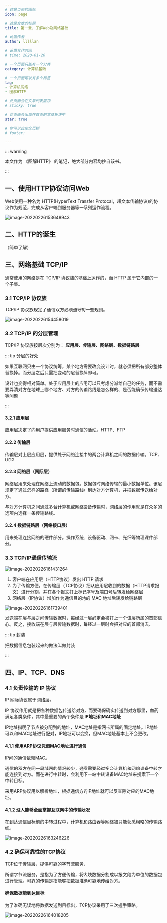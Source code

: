 ```yaml
---
# 这是页面的图标
icon: page

# 这是文章的标题
title: 第一章、了解Web及网络基础

# 设置作者
author: lllllan

# 设置写作时间
# time: 2020-01-20

# 一个页面只能有一个分类
category: 计算机基础

# 一个页面可以有多个标签
tag:
- 计算机网络
- 图解HTTP

# 此页面会在文章列表置顶
# sticky: true

# 此页面会出现在首页的文章板块中
star: true

# 你可以自定义页脚
# footer: 

---
```




::: warning

本文作为 《图解HTTP》 的笔记，绝大部分内容均抄自该书。

:::



## 一、使用HTTP协议访问Web

Web使用一种名为 HTTP(HyperText Transfer Protocal，超文本传输协议)的协议作为规范，完成从客户端到服务器等一系列运作流程。

![image-20220226153648943](README.assets/image-20220226153648943.png)



## 二、HTTP的诞生

（简单了解）



## 三、网络基础 TCP/IP

通常使用的网络是在 TCP/IP 协议族的基础上运作的，而 HTTP 属于它内部的一个子集。



### 3.1 TCP/IP 协议族

TCP/IP 协议族规定了通信双方必须遵守的一些规则。

![image-20220226154458019](README.assets/image-20220226154458019.png)



### 3.2 TCP/IP 的分层管理

TCP/IP 协议族按层次分别为： **应用层、传输层、网络层、数据链路层**



::: tip 分层的好处

如果互联网只由一个协议统筹，某个地方需要改变设计时，就必须把所有部分整体替换掉。而分层之后只需把变动的层替换掉即可。

设计也变得相对简单。处于应用层上的应用可以只考虑分派给自己的任务，而不需要弄清对方在地球上哪个地方、对方的传输路线是怎么样的、是否能确保传输送达等问题

:::



#### 3.2.1 应用层

应用层决定了向用户提供应用服务时通信的活动。HTTP、FTP



#### 3.2.2 传输层

传输层对上层应用层，提供处于网络连接中的两台计算机之间的数据传输。TCP、UDP



#### 3.2.3 网络层（网际层）

网络层用来处理在网络上流动的数据包。数据包时网络传输的最小数据单位。该层规定了通过怎样的路径（所谓的传输路线）到达对方计算机，并把数据传送给对方。

与对方计算机之间通过多台计算机或网络设备传输时，网络层的作用就是在众多的选项内选择一条传输路线。



#### 3.2.4 数据链路层（网络接口层）

用来处理连接网络的硬件部分。操作系统、设备驱动、网卡、光纤等物理课件部分。



### 3.3 TCP/IP通信传输流

![image-20220226161431264](README.assets/image-20220226161431264.png)

1. 客户端在应用层（HTTP协议）发出 HTTP 请求
2. 为了传输方便，在传输层（TCP协议）把从应用层收到的数据（HTTP请求报文）进行分割，并在各个报文打上标记序号及端口号后转发给网络层
3. 网络层（IP协议）增加作为通信目的地的 MAC 地址后转发给链路层

![image-20220226161739401](README.assets/image-20220226161739401.png)

发送端在层与层之间传输数据时，每经过一层必定会被打上一个该层所属的首部信心。反之，接收端在层与层传输数据时，每经过一层时会把对应的首部消去、



::: tip 封装

把数据信息包装起来的做法叫做封装

:::



## 四、IP、TCP、DNS



### 4.1 负责传输的 IP 协议

IP 网际协议属于网络层。

IP 协议作用就是把各种数据包传送给对方，而要确保确实传送到对方那里，血药满足各类条件，其中最重要的两个条件是 **IP地址和MAC地址**

IP地址指明了节点被分配到的地址，MAC地址是指网卡所属的固定地址。IP地址可以和MAC地址进行配对，IP地址可以变换，但MAC地址基本上不会更改。



#### 4.1.1 使用ARP协议凭借MAC地址进行通信

IP间的通信依赖MAC。

通信的双方在同一局域网的情况较少，通常需要经过多台计算机和网络设备中转才能连接到对方。而在进行中转时，会利用下一站中转设备MAC地址来搜索下一个中转目标。

采用ARP协议用以解析地址，根据通信方的IP地址就可以反查除对应的MAC地址。



#### 4.1.2 没人能够全面掌握互联网中的传输状况

在到达通信目标前的中转过程中，计算机和路由器等网络被只能获悉粗略的传输路线。

![image-20220226163246226](README.assets/image-20220226163246226.png)



### 4.2 确保可靠性的TCP协议

TCP位于传输层，提供可靠的字节流服务。

所谓字节流服务，是指为了方便传输，将大块数据分割成以报文段为单位的数据包进行管理。可靠的传输是指能够把数据准确可靠地传给对方。



#### 确保数据能到达目标

为了准确无误地将数据发送到目标出，TCP协议采用了三次握手策略。

![image-20220226164018205](README.assets/image-20220226164018205.png)
